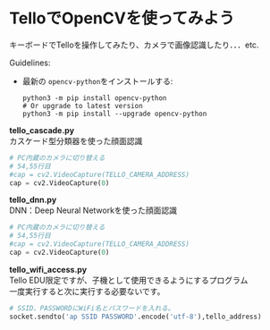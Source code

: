 # TelloでOpenCVを使ってみよう 

キーボードでTelloを操作してみたり、カメラで画像認識したり．．．etc. 

Guidelines: 

- 最新の `opencv-python`をインストールする: 
  ```shell
  python3 -m pip install opencv-python
  # Or upgrade to latest version
  python3 -m pip install --upgrade opencv-python

**tello_cascade.py**  
カスケード型分類器を使った顔面認識
```python
# PC内蔵のカメラに切り替える
# 54,55行目
#cap = cv2.VideoCapture(TELLO_CAMERA_ADDRESS)
cap = cv2.VideoCapture(0)
```

**tello_dnn.py**  
DNN：Deep Neural Networkを使った顔面認識
```python
# PC内蔵のカメラに切り替える
# 54,55行目
#cap = cv2.VideoCapture(TELLO_CAMERA_ADDRESS)
cap = cv2.VideoCapture(0)
```

**tello_wifi_access.py**  
Tello EDU限定ですが、子機として使用できるようにするプログラム  
一度実行すると次に実行する必要ないです。　
```python
# SSID、PASSWORDにWiFi名とパスワードを入れる。
socket.sendto('ap SSID PASSWORD'.encode('utf-8'),tello_address)
```
